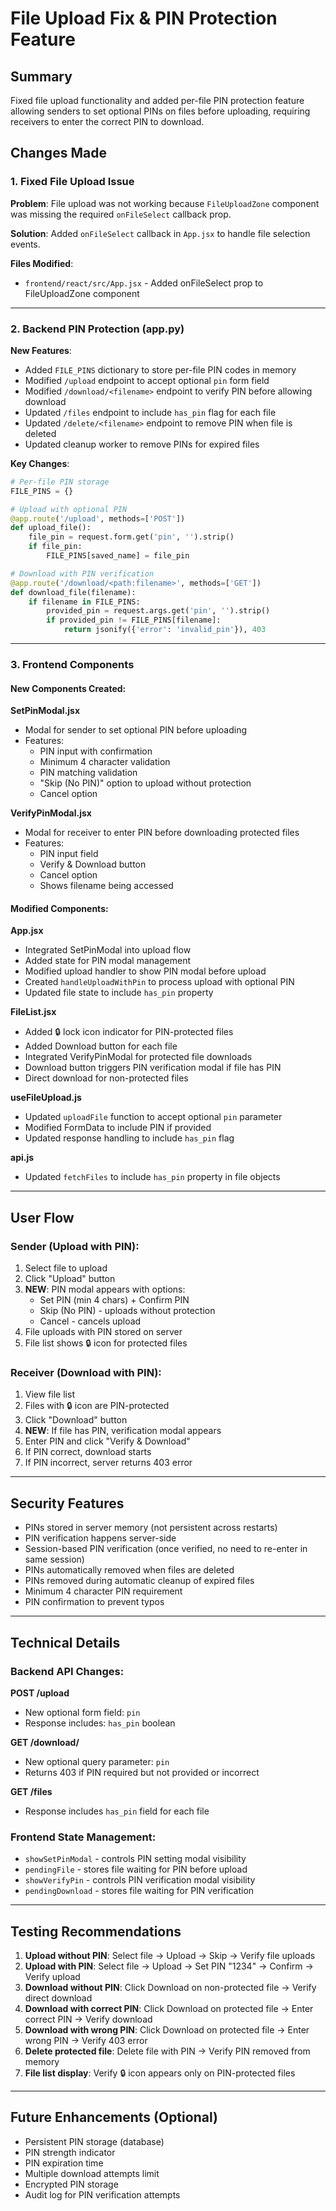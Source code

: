 # File Upload Fix & PIN Protection Feature

## Summary
Fixed file upload functionality and added per-file PIN protection feature allowing senders to set optional PINs on files before uploading, requiring receivers to enter the correct PIN to download.

## Changes Made

### 1. Fixed File Upload Issue
**Problem**: File upload was not working because `FileUploadZone` component was missing the required `onFileSelect` callback prop.

**Solution**: Added `onFileSelect` callback in `App.jsx` to handle file selection events.

**Files Modified**:
- `frontend/react/src/App.jsx` - Added onFileSelect prop to FileUploadZone component

---

### 2. Backend PIN Protection (app.py)

**New Features**:
- Added `FILE_PINS` dictionary to store per-file PIN codes in memory
- Modified `/upload` endpoint to accept optional `pin` form field
- Modified `/download/<filename>` endpoint to verify PIN before allowing download
- Updated `/files` endpoint to include `has_pin` flag for each file
- Updated `/delete/<filename>` endpoint to remove PIN when file is deleted
- Updated cleanup worker to remove PINs for expired files

**Key Changes**:
```python
# Per-file PIN storage
FILE_PINS = {}

# Upload with optional PIN
@app.route('/upload', methods=['POST'])
def upload_file():
    file_pin = request.form.get('pin', '').strip()
    if file_pin:
        FILE_PINS[saved_name] = file_pin

# Download with PIN verification
@app.route('/download/<path:filename>', methods=['GET'])
def download_file(filename):
    if filename in FILE_PINS:
        provided_pin = request.args.get('pin', '').strip()
        if provided_pin != FILE_PINS[filename]:
            return jsonify({'error': 'invalid_pin'}), 403
```

---

### 3. Frontend Components

#### New Components Created:

**SetPinModal.jsx**
- Modal for sender to set optional PIN before uploading
- Features:
  - PIN input with confirmation
  - Minimum 4 character validation
  - PIN matching validation
  - "Skip (No PIN)" option to upload without protection
  - Cancel option

**VerifyPinModal.jsx**
- Modal for receiver to enter PIN before downloading protected files
- Features:
  - PIN input field
  - Verify & Download button
  - Cancel option
  - Shows filename being accessed

#### Modified Components:

**App.jsx**
- Integrated SetPinModal into upload flow
- Added state for PIN modal management
- Modified upload handler to show PIN modal before upload
- Created `handleUploadWithPin` to process upload with optional PIN
- Updated file state to include `has_pin` property

**FileList.jsx**
- Added 🔒 lock icon indicator for PIN-protected files
- Added Download button for each file
- Integrated VerifyPinModal for protected file downloads
- Download button triggers PIN verification modal if file has PIN
- Direct download for non-protected files

**useFileUpload.js**
- Updated `uploadFile` function to accept optional `pin` parameter
- Modified FormData to include PIN if provided
- Updated response handling to include `has_pin` flag

**api.js**
- Updated `fetchFiles` to include `has_pin` property in file objects

---

## User Flow

### Sender (Upload with PIN):
1. Select file to upload
2. Click "Upload" button
3. **NEW**: PIN modal appears with options:
   - Set PIN (min 4 chars) + Confirm PIN
   - Skip (No PIN) - uploads without protection
   - Cancel - cancels upload
4. File uploads with PIN stored on server
5. File list shows 🔒 icon for protected files

### Receiver (Download with PIN):
1. View file list
2. Files with 🔒 icon are PIN-protected
3. Click "Download" button
4. **NEW**: If file has PIN, verification modal appears
5. Enter PIN and click "Verify & Download"
6. If PIN correct, download starts
7. If PIN incorrect, server returns 403 error

---

## Security Features

- PINs stored in server memory (not persistent across restarts)
- PIN verification happens server-side
- Session-based PIN verification (once verified, no need to re-enter in same session)
- PINs automatically removed when files are deleted
- PINs removed during automatic cleanup of expired files
- Minimum 4 character PIN requirement
- PIN confirmation to prevent typos

---

## Technical Details

### Backend API Changes:

**POST /upload**
- New optional form field: `pin`
- Response includes: `has_pin` boolean

**GET /download/<filename>**
- New optional query parameter: `pin`
- Returns 403 if PIN required but not provided or incorrect

**GET /files**
- Response includes `has_pin` field for each file

### Frontend State Management:
- `showSetPinModal` - controls PIN setting modal visibility
- `pendingFile` - stores file waiting for PIN before upload
- `showVerifyPin` - controls PIN verification modal visibility
- `pendingDownload` - stores file waiting for PIN verification

---

## Testing Recommendations

1. **Upload without PIN**: Select file → Upload → Skip → Verify file uploads
2. **Upload with PIN**: Select file → Upload → Set PIN "1234" → Confirm → Verify upload
3. **Download without PIN**: Click Download on non-protected file → Verify direct download
4. **Download with correct PIN**: Click Download on protected file → Enter correct PIN → Verify download
5. **Download with wrong PIN**: Click Download on protected file → Enter wrong PIN → Verify 403 error
6. **Delete protected file**: Delete file with PIN → Verify PIN removed from memory
7. **File list display**: Verify 🔒 icon appears only on PIN-protected files

---

## Future Enhancements (Optional)

- Persistent PIN storage (database)
- PIN strength indicator
- PIN expiration time
- Multiple download attempts limit
- Encrypted PIN storage
- Audit log for PIN verification attempts
